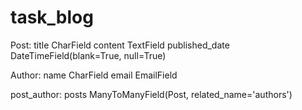 # task_blog

Post:
    title CharField
    content TextField
    published_date DateTimeField(blank=True, null=True)

Author:
    name CharField
    email EmailField

post_author:
    posts ManyToManyField(Post, related_name='authors')
